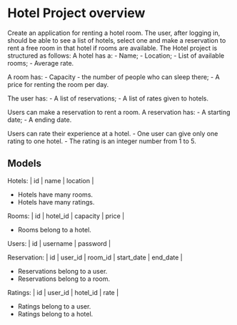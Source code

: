 # Hotel Project overview

Create an application for renting a hotel room. The user, after logging in, should be able to see a list of hotels, select one and make a reservation to rent a free room in that hotel if rooms are available.
The Hotel project is structured as follows:
A hotel has a: - Name; - Location; - List of available rooms; - Average rate.

A room has: - Capacity - the number of people who can sleep there; - A price for renting the room per day.

The user has: - A list of reservations; - A list of rates given to hotels.

Users can make a reservation to rent a room. A reservation has: - A starting date; - A ending date.

Users can rate their experience at a hotel. - One user can give only one rating to one hotel. - The rating is an integer number from 1 to 5.

## Models

Hotels:
| id | name | location |

- Hotels have many rooms.
- Hotels have many ratings.

Rooms:
| id | hotel_id | capacity | price |

- Rooms belong to a hotel.

Users:
| id | username | password |

Reservation:
| id | user_id | room_id | start_date | end_date |

- Reservations belong to a user.
- Reservations belong to a room.

Ratings:
| id | user_id | hotel_id | rate |

- Ratings belong to a user.
- Ratings belong to a hotel.

